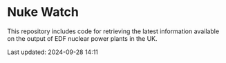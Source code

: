 # Nuke Watch

This repository includes code for retrieving the latest information available on the output of EDF nuclear power plants in the UK.

Last updated: 2024-09-28 14:11